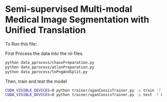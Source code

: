 # Semi-supervised Multi-modal Medical Image Segmentation with Unified Translation 

To Run this file:

First Process the data into the nii files.

```bash
python data_pprocess/chaosPreparation.py
python data_pprocess/atlasPreparation.py
python data_pprocess/toPngAndSplit.py
```

Then, train and test the model
```bash
CUDA_VISIBLE_DEVICES=0 python trainer/uganConsisTrainer.py -p train -f 0
CUDA_VISIBLE_DEVICES=0 python trainer/uganConsisTrainer.py -p test -f 0 -i 000 -wh best
```
